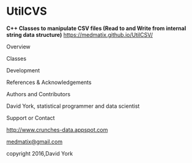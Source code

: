 # UtilCVS
**C++ Classes to manipulate CSV files (Read to and Write from internal string data structure)**
https://medmatix.github.io/UtilCSV/ 

Overview
  
Classes
  
Development
  
References & Acknowledgements
  
Authors and Contributors
  
David York, statistical programmer and data scientist
  
  
Support or Contact
  
http://www.crunches-data.appspot.com
  
medmatix@gmail.com
  
copyright 2016,David York
